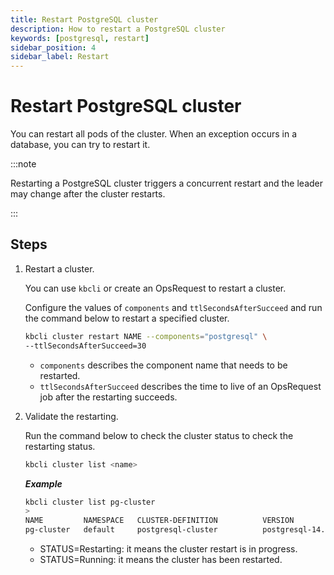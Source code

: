 ```yaml
---
title: Restart PostgreSQL cluster
description: How to restart a PostgreSQL cluster
keywords: [postgresql, restart]
sidebar_position: 4
sidebar_label: Restart
---
```



# Restart PostgreSQL cluster

You can restart all pods of the cluster. When an exception occurs in a database, you can try to restart it.

:::note

Restarting a PostgreSQL cluster triggers a concurrent restart and the leader may change after the cluster restarts.

:::

## Steps

1. Restart a cluster.

   You can use `kbcli` or create an OpsRequest to restart a cluster.
  

   Configure the values of `components` and `ttlSecondsAfterSucceed` and run the command below to restart a specified cluster.

   ```bash
   kbcli cluster restart NAME --components="postgresql" \
   --ttlSecondsAfterSucceed=30
   ```

   - `components` describes the component name that needs to be restarted.
   - `ttlSecondsAfterSucceed` describes the time to live of an OpsRequest job after the restarting succeeds.

  

2. Validate the restarting.

   Run the command below to check the cluster status to check the restarting status.

   ```bash
   kbcli cluster list <name>
   ```

   ***Example***

   ```bash
   kbcli cluster list pg-cluster
   >
   NAME         NAMESPACE   CLUSTER-DEFINITION          VERSION             TERMINATION-POLICY   STATUS    CREATED-TIME
   pg-cluster   default     postgresql-cluster          postgresql-14.7.0   Delete               Running   Mar 03,2023 18:28 UTC+0800
   ```

   * STATUS=Restarting: it means the cluster restart is in progress.
   * STATUS=Running: it means the cluster has been restarted.


